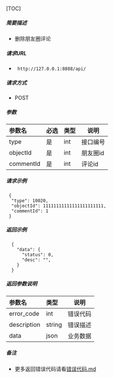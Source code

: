 

[TOC]
    
##### 简要描述

- 删除朋友圈评论

##### 请求URL
- ` http://127.0.0.1:8888/api/`
  
##### 请求方式
- POST 

##### 参数

| 参数名       | 必选 | 类型  | 说明    |   
|:----------|:---|:----|-------|   
| type      | 是  | int | 接口编号  |   
| objectId  | 是  | int | 朋友圈id |   
| commentId | 是  | int | 评论id  |   

##### 请求示例

```
 {
  "type": 10020,
  "objectId": 11111111111111111111111,
  "commentId": 1
 } 
```

##### 返回示例 

``` 
  {
    "data": {
      "status": 0,
      "desc": "",
    }
  }
```

##### 返回参数说明 

| 参数名         | 类型     | 说明   |   
|:------------|:-------|------|   
| error_code  | int    | 错误代码 |   
| description | string | 错误描述 |   
| data        | json   | 业务数据 |   

##### 备注 

- 更多返回错误代码请看[错误代码.md](../错误代码.md)







